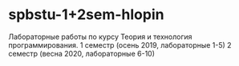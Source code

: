 # spbstu-1+2sem-hlopin
Лабораторные работы по курсу Теория и технология программирования.
1 семестр (осень 2019, лабораторные 1-5)
2 семестр (весна 2020, лабораторные 6-10)
